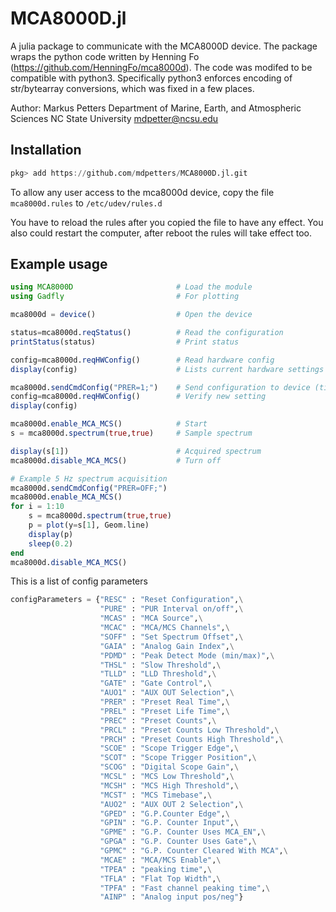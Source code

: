 # MCA8000D.jl

A julia package to communicate with the MCA8000D device. The package wraps the python code written by Henning Fo (https://github.com/HenningFo/mca8000d). The code was modifed to be compatible with python3. Specifically python3 enforces encoding of str/bytearray conversions, which was fixed in a few places. 

Author: Markus Petters
        Department of Marine, Earth, and Atmospheric Sciences
        NC State University
        mdpetter@ncsu.edu

## Installation

```julia
pkg> add https://github.com/mdpetters/MCA8000D.jl.git
```

To allow any user access to the mca8000d device, copy the file ```mca8000d.rules``` to ```/etc/udev/rules.d```

You have to reload the rules after you copied the file to have any effect. You also could restart the computer, after reboot the rules will take effect too. 

## Example usage

```julia
using MCA8000D                       # Load the module
using Gadfly                         # For plotting

mca8000d = device()                  # Open the device

status=mca8000d.reqStatus()          # Read the configuration
printStatus(status)                  # Print status

config=mca8000d.reqHWConfig()        # Read hardware config
display(config)                      # Lists current hardware settings

mca8000d.sendCmdConfig("PRER=1;")    # Send configuration to device (time = 1s)
config=mca8000d.reqHWConfig()        # Verify new setting
display(config)                       

mca8000d.enable_MCA_MCS()            # Start 
s = mca8000d.spectrum(true,true)     # Sample spectrum

display(s[1])                        # Acquired spectrum
mca8000d.disable_MCA_MCS()           # Turn off

# Example 5 Hz spectrum acquisition
mca8000d.sendCmdConfig("PRER=OFF;")  
mca8000d.enable_MCA_MCS()            
for i = 1:10
    s = mca8000d.spectrum(true,true)  
    p = plot(y=s[1], Geom.line)
    display(p)
    sleep(0.2)
end
mca8000d.disable_MCA_MCS() 
```

This is a list of config parameters

```py
configParameters = {"RESC" : "Reset Configuration",\
                    "PURE" : "PUR Interval on/off",\
                    "MCAS" : "MCA Source",\
                    "MCAC" : "MCA/MCS Channels",\
                    "SOFF" : "Set Spectrum Offset",\
                    "GAIA" : "Analog Gain Index",\
                    "PDMD" : "Peak Detect Mode (min/max)",\
                    "THSL" : "Slow Threshold",\
                    "TLLD" : "LLD Threshold",\
                    "GATE" : "Gate Control",\
                    "AUO1" : "AUX OUT Selection",\
                    "PRER" : "Preset Real Time",\
                    "PREL" : "Preset Life Time",\
                    "PREC" : "Preset Counts",\
                    "PRCL" : "Preset Counts Low Threshold",\
                    "PRCH" : "Preset Counts High Threshold",\
                    "SCOE" : "Scope Trigger Edge",\
                    "SCOT" : "Scope Trigger Position",\
                    "SCOG" : "Digital Scope Gain",\
                    "MCSL" : "MCS Low Threshold",\
                    "MCSH" : "MCS High Threshold",\
                    "MCST" : "MCS Timebase",\
                    "AUO2" : "AUX OUT 2 Selection",\
                    "GPED" : "G.P.Counter Edge",\
                    "GPIN" : "G.P. Counter Input",\
                    "GPME" : "G.P. Counter Uses MCA_EN",\
                    "GPGA" : "G.P. Counter Uses Gate",\
                    "GPMC" : "G.P. Counter Cleared With MCA",\
                    "MCAE" : "MCA/MCS Enable",\
                    "TPEA" : "peaking time",\
                    "TFLA" : "Flat Top Width",\
                    "TPFA" : "Fast channel peaking time",\
                    "AINP" : "Analog input pos/neg"}
```
